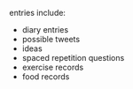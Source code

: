 entries include:
- diary entries
- possible tweets
- ideas
- spaced repetition questions
- exercise records
- food records